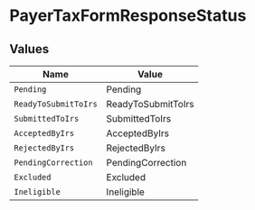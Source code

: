# PayerTaxFormResponseStatus


## Values

| Name                 | Value                |
| -------------------- | -------------------- |
| `Pending`            | Pending              |
| `ReadyToSubmitToIrs` | ReadyToSubmitToIrs   |
| `SubmittedToIrs`     | SubmittedToIrs       |
| `AcceptedByIrs`      | AcceptedByIrs        |
| `RejectedByIrs`      | RejectedByIrs        |
| `PendingCorrection`  | PendingCorrection    |
| `Excluded`           | Excluded             |
| `Ineligible`         | Ineligible           |